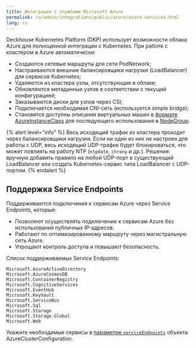 ```yaml
---
title: Интеграция с службами Microsoft Azure
permalink: ru/admin/integrations/public/azure/azure-services.html
lang: ru
---
```


Deckhouse Kubernetes Platform (DKP) использует возможности облака Azure для полноценной интеграции с Kubernetes. При работе с кластером в Azure автоматически:

- Создаются сетевые маршруты для сети PodNetwork;
- Настраиваются внешние балансировщики нагрузки (LoadBalancer) для сервисов Kubernetes;
- Удаляются из кластера узлы, отсутствующие в облаке;
- Обновляются метаданные узлов в соответствии с текущей конфигурацией;
- Заказываются диски для узлов через CSI;
- Подключается необходимая CNI-сеть (используется simple bridge);
- Становятся доступны описания виртуальных машин в [формате AzureInstanceClass](/modules/cloud-provider-azure/cr.html#azureinstanceclass) для последующего использования в [NodeGroup](/modules/node-manager/cr.html#nodegroup).

{% alert level="info" %}
Весь исходящий трафик из кластера проходит через балансировщики нагрузки. Если ни один из них не настроен для работы с UDP, весь исходящий UDP-трафик будет блокироваться, что может повлиять на работу NTP (`ntpdate`, `chrony` и др.). Решение: вручную добавить правило на любой UDP-порт в существующий LoadBalancer или создать Kubernetes-сервис типа LoadBalancer с UDP-портом.
{% endalert %}

## Поддержка Service Endpoints

Поддерживаются подключения к сервисам Azure через Service Endpoints, которые:

- Позволяют осуществлять подключение к сервисам Azure без использования публичных IP-адресов.
- Работают по оптимизированному маршруту через магистральную сеть Azure.
- Упрощают контроль доступа и повышают безопасность.

Список поддерживаемых Service Endpoints:

```console
Microsoft.AzureActiveDirectory
Microsoft.AzureCosmosDB
Microsoft.ContainerRegistry
Microsoft.CognitiveServices
Microsoft.EventHub
Microsoft.KeyVault
Microsoft.ServiceBus
Microsoft.Sql
Microsoft.Storage
Microsoft.Storage.Global
Microsoft.Web
```

Укажите необходимые сервисы в [параметре `serviceEndpoints`](/modules/cloud-provider-azure/cluster_configuration.html#azureclusterconfiguration-serviceendpoints) объекта AzureClusterConfiguration.
